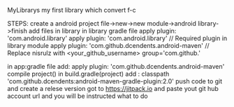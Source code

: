MyLibrarys
my first library which convert f-c

STEPS:
create a android project
file->new->new module->android library->finish
add files in library
in library gradle file 
  apply plugin: 'com.android.library'
  apply plugin: 'com.android.library'
  // Required plugin in library module
  apply plugin: 'com.github.dcendents.android-maven'
  // Replace nisrulz with <your_github_username>
  group='com.github.<userName>'

in app:gradle file add: apply plugin: 'com.github.dcendents.android-maven'
                            compile project(<lib name>)
in build.gradle(project) add :
        classpath 'com.github.dcendents:android-maven-gradle-plugin:2.0'
push code to git and create a relese version
got to https://jitpack.io and paste yout git hub account url 
  and you will be instructed what to do
